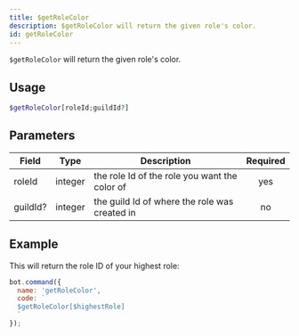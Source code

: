 ```yaml
---
title: $getRoleColor 
description: $getRoleColor will return the given role's color.
id: getRoleColor
---
```


`$getRoleColor` will return the given role's color.

## Usage

```php
$getRoleColor[roleId;guildId?]
```

## Parameters 


| Field    | Type    | Description                                   | Required |
| -------- | ------- | --------------------------------------------- |:--------:|
| roleId   | integer | the role Id of the role you want the color of |    yes   |
| guildId? | integer | the guild Id of where the role was created in |    no    |


## Example

This will return the role ID of your highest role:

```javascript
bot.command({
  name: 'getRoleColor',
  code: `
  $getRoleColor[$highestRole]
  `
});
```
